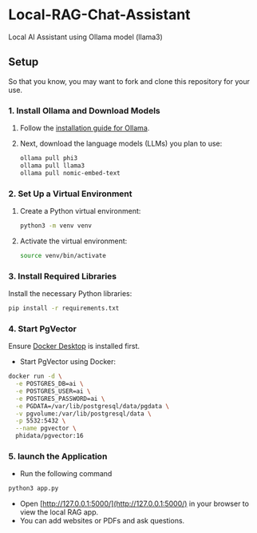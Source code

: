 # Local-RAG-Chat-Assistant
Local AI Assistant using Ollama model (llama3)

## Setup
So that you know, you may want to fork and clone this repository for your use.

### 1. Install Ollama and Download Models
1. Follow the [installation guide for Ollama](https://github.com/ollama/ollama?tab=readme-ov-file#macos).
2. Next, download the language models (LLMs) you plan to use:

    ```sh
    ollama pull phi3
    ollama pull llama3
    ollama pull nomic-embed-text
    ```

### 2. Set Up a Virtual Environment
1. Create a Python virtual environment:

    ```sh
    python3 -m venv venv
    ```

2. Activate the virtual environment:

    ```sh
    source venv/bin/activate
    ```

### 3. Install Required Libraries
Install the necessary Python libraries:

```sh
pip install -r requirements.txt
```

### 4. Start PgVector
Ensure [Docker Desktop](https://docs.docker.com/get-docker/) is installed first.
- Start PgVector using Docker:
```sh
docker run -d \
  -e POSTGRES_DB=ai \
  -e POSTGRES_USER=ai \
  -e POSTGRES_PASSWORD=ai \
  -e PGDATA=/var/lib/postgresql/data/pgdata \
  -v pgvolume:/var/lib/postgresql/data \
  -p 5532:5432 \
  --name pgvector \
  phidata/pgvector:16
```
### 5. launch the Application
- Run the following command
```sh
python3 app.py
```
- Open [http://127.0.0.1:5000/](http://127.0.0.1:5000/) in your browser to view the local RAG app.
- You can add websites or PDFs and ask questions.
